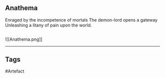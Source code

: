 ## Anathema
Enraged by the incompetence of mortals
The demon-lord opens a gateway
Unleashing a litany of pain upon the world.
## 
![[Anathema.png]]

---
## Tags
#Artefact